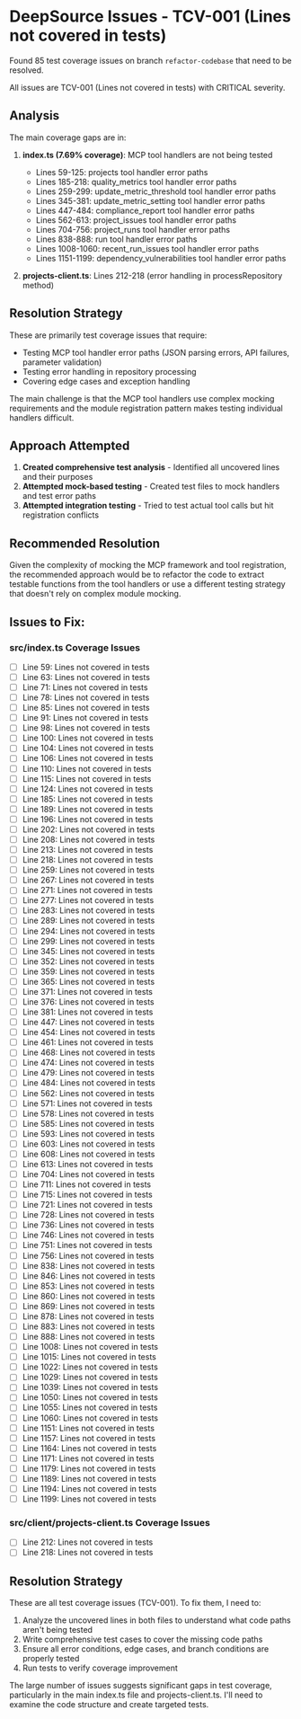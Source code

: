 # DeepSource Issues - TCV-001 (Lines not covered in tests)

Found 85 test coverage issues on branch `refactor-codebase` that need to be resolved.

All issues are TCV-001 (Lines not covered in tests) with CRITICAL severity.

## Analysis

The main coverage gaps are in:

1. **index.ts (7.69% coverage)**: MCP tool handlers are not being tested
   - Lines 59-125: projects tool handler error paths
   - Lines 185-218: quality_metrics tool handler error paths
   - Lines 259-299: update_metric_threshold tool handler error paths
   - Lines 345-381: update_metric_setting tool handler error paths
   - Lines 447-484: compliance_report tool handler error paths
   - Lines 562-613: project_issues tool handler error paths
   - Lines 704-756: project_runs tool handler error paths
   - Lines 838-888: run tool handler error paths
   - Lines 1008-1060: recent_run_issues tool handler error paths
   - Lines 1151-1199: dependency_vulnerabilities tool handler error paths

2. **projects-client.ts**: Lines 212-218 (error handling in processRepository method)

## Resolution Strategy

These are primarily test coverage issues that require:
- Testing MCP tool handler error paths (JSON parsing errors, API failures, parameter validation)
- Testing error handling in repository processing
- Covering edge cases and exception handling

The main challenge is that the MCP tool handlers use complex mocking requirements and 
the module registration pattern makes testing individual handlers difficult.

## Approach Attempted

1. **Created comprehensive test analysis** - Identified all uncovered lines and their purposes
2. **Attempted mock-based testing** - Created test files to mock handlers and test error paths
3. **Attempted integration testing** - Tried to test actual tool calls but hit registration conflicts

## Recommended Resolution

Given the complexity of mocking the MCP framework and tool registration, the recommended 
approach would be to refactor the code to extract testable functions from the tool handlers
or use a different testing strategy that doesn't rely on complex module mocking.

## Issues to Fix:

### src/index.ts Coverage Issues
- [ ] Line 59: Lines not covered in tests
- [ ] Line 63: Lines not covered in tests  
- [ ] Line 71: Lines not covered in tests
- [ ] Line 78: Lines not covered in tests
- [ ] Line 85: Lines not covered in tests
- [ ] Line 91: Lines not covered in tests
- [ ] Line 98: Lines not covered in tests
- [ ] Line 100: Lines not covered in tests
- [ ] Line 104: Lines not covered in tests
- [ ] Line 106: Lines not covered in tests
- [ ] Line 110: Lines not covered in tests
- [ ] Line 115: Lines not covered in tests
- [ ] Line 124: Lines not covered in tests
- [ ] Line 185: Lines not covered in tests
- [ ] Line 189: Lines not covered in tests
- [ ] Line 196: Lines not covered in tests
- [ ] Line 202: Lines not covered in tests
- [ ] Line 208: Lines not covered in tests
- [ ] Line 213: Lines not covered in tests
- [ ] Line 218: Lines not covered in tests
- [ ] Line 259: Lines not covered in tests
- [ ] Line 267: Lines not covered in tests
- [ ] Line 271: Lines not covered in tests
- [ ] Line 277: Lines not covered in tests
- [ ] Line 283: Lines not covered in tests
- [ ] Line 289: Lines not covered in tests
- [ ] Line 294: Lines not covered in tests
- [ ] Line 299: Lines not covered in tests
- [ ] Line 345: Lines not covered in tests
- [ ] Line 352: Lines not covered in tests
- [ ] Line 359: Lines not covered in tests
- [ ] Line 365: Lines not covered in tests
- [ ] Line 371: Lines not covered in tests
- [ ] Line 376: Lines not covered in tests
- [ ] Line 381: Lines not covered in tests
- [ ] Line 447: Lines not covered in tests
- [ ] Line 454: Lines not covered in tests
- [ ] Line 461: Lines not covered in tests
- [ ] Line 468: Lines not covered in tests
- [ ] Line 474: Lines not covered in tests
- [ ] Line 479: Lines not covered in tests
- [ ] Line 484: Lines not covered in tests
- [ ] Line 562: Lines not covered in tests
- [ ] Line 571: Lines not covered in tests
- [ ] Line 578: Lines not covered in tests
- [ ] Line 585: Lines not covered in tests
- [ ] Line 593: Lines not covered in tests
- [ ] Line 603: Lines not covered in tests
- [ ] Line 608: Lines not covered in tests
- [ ] Line 613: Lines not covered in tests
- [ ] Line 704: Lines not covered in tests
- [ ] Line 711: Lines not covered in tests
- [ ] Line 715: Lines not covered in tests
- [ ] Line 721: Lines not covered in tests
- [ ] Line 728: Lines not covered in tests
- [ ] Line 736: Lines not covered in tests
- [ ] Line 746: Lines not covered in tests
- [ ] Line 751: Lines not covered in tests
- [ ] Line 756: Lines not covered in tests
- [ ] Line 838: Lines not covered in tests
- [ ] Line 846: Lines not covered in tests
- [ ] Line 853: Lines not covered in tests
- [ ] Line 860: Lines not covered in tests
- [ ] Line 869: Lines not covered in tests
- [ ] Line 878: Lines not covered in tests
- [ ] Line 883: Lines not covered in tests
- [ ] Line 888: Lines not covered in tests
- [ ] Line 1008: Lines not covered in tests
- [ ] Line 1015: Lines not covered in tests
- [ ] Line 1022: Lines not covered in tests
- [ ] Line 1029: Lines not covered in tests
- [ ] Line 1039: Lines not covered in tests
- [ ] Line 1050: Lines not covered in tests
- [ ] Line 1055: Lines not covered in tests
- [ ] Line 1060: Lines not covered in tests
- [ ] Line 1151: Lines not covered in tests
- [ ] Line 1157: Lines not covered in tests
- [ ] Line 1164: Lines not covered in tests
- [ ] Line 1171: Lines not covered in tests
- [ ] Line 1179: Lines not covered in tests
- [ ] Line 1189: Lines not covered in tests
- [ ] Line 1194: Lines not covered in tests
- [ ] Line 1199: Lines not covered in tests

### src/client/projects-client.ts Coverage Issues
- [ ] Line 212: Lines not covered in tests
- [ ] Line 218: Lines not covered in tests

## Resolution Strategy

These are all test coverage issues (TCV-001). To fix them, I need to:

1. Analyze the uncovered lines in both files to understand what code paths aren't being tested
2. Write comprehensive test cases to cover the missing code paths
3. Ensure all error conditions, edge cases, and branch conditions are properly tested
4. Run tests to verify coverage improvement

The large number of issues suggests significant gaps in test coverage, particularly in the main index.ts file and projects-client.ts. I'll need to examine the code structure and create targeted tests.